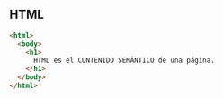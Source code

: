## HTML

```html
<html>
  <body>
    <h1>
      HTML es el CONTENIDO SEMÁNTICO de una página.
    </h1>
  </body>
</html>
```
